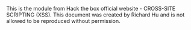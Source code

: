 This is the module from Hack the box official website - CROSS-SITE SCRIPTING (XSS).
This document was created by Richard Hu and is not allowed to be reproduced without permission.